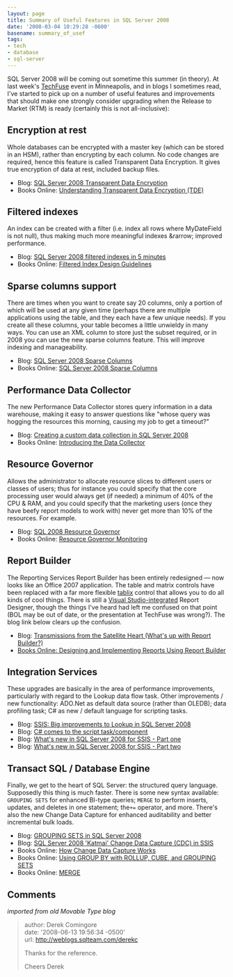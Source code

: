 ```yaml
---
layout: page
title: Summary of Useful Features in SQL Server 2008
date: '2008-03-04 10:29:28 -0600'
basename: summary_of_usef
tags:
- tech
- database
- sql-server
---
```


SQL Server 2008 will be coming out sometime this summer (in theory). At last
week's <a href="http://www.nhmn.com/techfuse/">TechFuse</a> event in
Minneapolis, and in blogs I sometimes read, I've started to pick up on a number
of useful features and improvements that should make one strongly consider
upgrading when the Release to Market (RTM) is ready (certainly this is not
all-inclusive):

<!--more-->

## Encryption at rest

Whole databases can be encrypted with a master key (which can be stored in an
HSM), rather than encrypting by each column. No code changes are required, hence
this feature is called Transparent Data Encryption. It gives true encryption of
data at rest, included backup files.

<ul>
<li>Blog: <a href="http://edge.technet.com/Media/580/">SQL Server 2008 Transparent Data Encryption</a></li>
<li>Books Online: <a href="http://msdn2.microsoft.com/en-us/library/bb934049(SQL.100).aspx">Understanding Transparent Data Encryption (TDE)</a></li>
</ul>

## Filtered indexes

An index can be created with a filter (i.e. index all rows where MyDateField is
not null), thus making much more meaningful indexes &rarrow; improved
performance.

<ul>
<li>Blog: <a href="http://www.statisticsio.com/Home/tabid/36/articleType/ArticleView/articleId/68/SQL-Server-2008-filtered-indexes-in-5-minutes.aspx">SQL Server 2008 filtered indexes in 5 minutes</a></li>
<li>Books Online: <a href="http://msdn2.microsoft.com/en-us/library/cc280372(SQL.100).aspx">Filtered Index Design Guidelines</a></li>
</ul>

## Sparse columns support

There are times when you want to create say 20 columns, only a portion of which
will be used at any given time (perhaps there are multiple applications using
the table, and they each have a few unique needs). If you create all these
columns, your table becomes a little unwieldy in many ways. You can use an XML
column to store just the subset required, or in 2008 you can use the new sparse
columns feature. This will improve indexing and manageability.

<ul>
<li>Blog: <a href="http://blogs.technet.com/andrew/archive/2008/02/28/sql-server-2008-sparse-columns.aspx">SQL Server 2008 Sparse Columns</a></li>
<li>Books Online: <a href="SQL Server 2008 Sparse Columns">SQL Server 2008 Sparse Columns</a></li>
</ul>

## Performance Data Collector

The new Performance Data Collector stores query information in a data warehouse,
making it easy to answer questions like "whose query was hogging the resources
this morning, causing my job to get a timeout?"

<ul>
<li>Blog: <a href="http://www.statisticsio.com/Home/tabid/36/articleType/ArticleView/articleId/57/Default.aspx">Creating a custom data collection in SQL Server 2008</a></li>
<li>Books Online: <a href="http://msdn2.microsoft.com/en-us/library/bb677248(SQL.100).aspx">Introducing the Data Collector</a></li>
</ul>

## Resource Governor

Allows the administrator to allocate resource slices to different users or
classes of users; thus for instance you could specify that the core processing
user would always get (if needed) a minimum of 40% of the CPU & RAM, and you
could specify that the marketing users (once they have beefy report models to
work with) never get more than 10% of the resources. For example.

<ul>
<li>Blog: <a href="http://portal.sqltrainer.com/2007/12/sql-2008-resource-governor.html">SQL 2008 Resource Governor</a></li>
<li>Books Online: <a href="http://msdn2.microsoft.com/en-us/library/bb933941(SQL.100).aspx">Resource Governor Monitoring</a></li>
</ul>

## Report Builder

The Reporting Services Report Builder has been entirely redesigned &mdash; now
looks like an Office 2007 application. The table and matrix controls have been
replaced with a far more flexible <a
href="http://msdn2.microsoft.com/en-us/library/bb934258(SQL.100).aspx">tablix</a>
control that allows you to do all kinds of cool things. There is still a <a
href="http://msdn2.microsoft.com/en-us/library/ms159253(SQL.100).aspx">Visual
Studio-integrated</a> Report Designer, though the things I've heard had left me
confused on that point (BOL may be out of date, or the presentation at TechFuse
was wrong?). The blog link below clears up the confusion.

* Blog: <a href="http://blogs.msdn.com/bwelcker/archive/2007/12/11/transmissions-from-the-satellite-heart-what-s-up-with-report-builder.aspx">Transmissions from the Satellite Heart (What's up with Report Builder?)
* Books Online: <a href="http://msdn2.microsoft.com/en-us/library/ms159750(SQL.100).aspx">Designing and Implementing Reports Using Report Builder</a>

## Integration Services

These upgrades are basically in the area of performance improvements,
particularly with regard to the Lookup data flow task. Other improvements / new
functionality: ADO.Net as default data source (rather than OLEDB); data
profiling task; C# as new / default language for scripting tasks.

<ul>
<li>Blog: <a href="http://blogs.conchango.com/jamiethomson/archive/2007/08/21/SSIS_3A00_-Big-improvements-to-Lookup-in-SQL-Server-2008.aspx">SSIS: Big improvements to Lookup in SQL Server 2008</a></li>
<li>Blog: <a href="http://blogs.conchango.com/jamiethomson/archive/2007/06/09/Katmai_5C00_SSIS_3A00_-C_2300_-comes-to-the-script-task_2F00_component.aspx">C# comes to the script task/component</a></li>
<li>Blog: <a href="http://blogs.msdn.com/mattm/archive/2008/01/10/what-s-new-in-sql-server-2008-for-ssis-part-one.aspx">What's new in SQL Server 2008 for SSIS - Part one</a></li>
<li>Blog: <a href="http://blogs.msdn.com/mattm/archive/2008/01/22/what-s-new-in-sql-server-2008-for-ssis-part-two.aspx">What's new in SQL Server 2008 for SSIS - Part two</a></li>
</ul>

## Transact SQL / Database Engine

Finally, we get to the heart of SQL Server: the structured query language.
Supposedly this thing is much faster. There is some new syntax available:
`GROUPING SETS` for enhanced BI-type queries; `MERGE` to perform inserts,
updates, and deletes in one statement; the`+=` operator, and more. There's also
the new Change Data Capture for enhanced auditability and better incremental
bulk loads.

<ul>
<li>Blog: <a href="http://blogs.msdn.com/craigfr/archive/2007/10/11/grouping-sets-in-sql-server-2008.aspx">GROUPING SETS in SQL Server 2008</a></li>
<li>Blog: <a href="http://weblogs.sqlteam.com/derekc/archive/2008/01/28/60469.aspx">SQL Server 2008 'Katmai' Change Data Capture (CDC) in SSIS</a></li>
<li>Books Online: <a href="http://msdn2.microsoft.com/en-us/library/bb522657(SQL.100).aspx">How Change Data Capture Works</a></li>
<li>Books Online: <a href="http://msdn2.microsoft.com/en-us/library/bb522495(SQL.100).aspx">Using GROUP BY with ROLLUP, CUBE, and GROUPING SETS</a></li>
<li>Books Online: <a href="http://msdn2.microsoft.com/en-us/library/bb510625(SQL.100).aspx">MERGE</a></li>
</ul>

## Comments

_imported from old Movable Type blog_

> author: Derek Comingore<br>
> date: '2008-06-13 19:56:34 -0500'<br>
> url: http://weblogs.sqlteam.com/derekc
>
> Thanks for the reference.
>
> Cheers
> Derek
